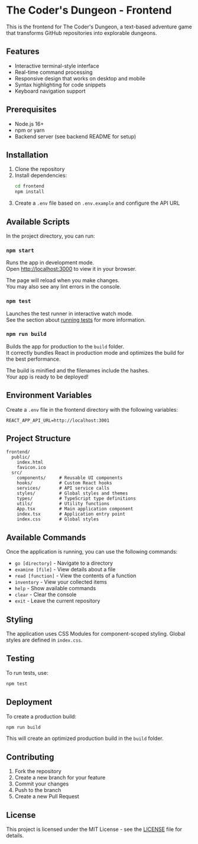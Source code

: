 # The Coder's Dungeon - Frontend

This is the frontend for The Coder's Dungeon, a text-based adventure game that transforms GitHub repositories into explorable dungeons.

## Features

- Interactive terminal-style interface
- Real-time command processing
- Responsive design that works on desktop and mobile
- Syntax highlighting for code snippets
- Keyboard navigation support

## Prerequisites

- Node.js 16+
- npm or yarn
- Backend server (see backend README for setup)

## Installation

1. Clone the repository
2. Install dependencies:
   ```bash
   cd frontend
   npm install
   ```
3. Create a `.env` file based on `.env.example` and configure the API URL

## Available Scripts

In the project directory, you can run:

### `npm start`

Runs the app in development mode.\
Open [http://localhost:3000](http://localhost:3000) to view it in your browser.

The page will reload when you make changes.\
You may also see any lint errors in the console.

### `npm test`

Launches the test runner in interactive watch mode.\
See the section about [running tests](https://facebook.github.io/create-react-app/docs/running-tests) for more information.

### `npm run build`

Builds the app for production to the `build` folder.\
It correctly bundles React in production mode and optimizes the build for the best performance.

The build is minified and the filenames include the hashes.\
Your app is ready to be deployed!

## Environment Variables

Create a `.env` file in the frontend directory with the following variables:

```
REACT_APP_API_URL=http://localhost:3001
```

## Project Structure

```
frontend/
  public/
    index.html
    favicon.ico
  src/
    components/     # Reusable UI components
    hooks/          # Custom React hooks
    services/       # API service calls
    styles/         # Global styles and themes
    types/          # TypeScript type definitions
    utils/          # Utility functions
    App.tsx         # Main application component
    index.tsx       # Application entry point
    index.css       # Global styles
```

## Available Commands

Once the application is running, you can use the following commands:

- `go [directory]` - Navigate to a directory
- `examine [file]` - View details about a file
- `read [function]` - View the contents of a function
- `inventory` - View your collected items
- `help` - Show available commands
- `clear` - Clear the console
- `exit` - Leave the current repository

## Styling

The application uses CSS Modules for component-scoped styling. Global styles are defined in `index.css`.

## Testing

To run tests, use:

```bash
npm test
```

## Deployment

To create a production build:

```bash
npm run build
```

This will create an optimized production build in the `build` folder.

## Contributing

1. Fork the repository
2. Create a new branch for your feature
3. Commit your changes
4. Push to the branch
5. Create a new Pull Request

## License

This project is licensed under the MIT License - see the [LICENSE](../LICENSE) file for details.
